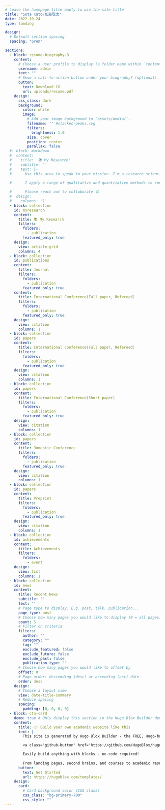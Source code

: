 ```yaml
---
# Leave the homepage title empty to use the site title
title: "Sota Kato/加藤聡太"
date: 2022-10-24
type: landing

design:
  # Default section spacing
  spacing: "6rem"

sections:
  - block: resume-biography-3
    content:
      # Choose a user profile to display (a folder name within `content/authors/`)
      username: admin
      text: ""
      # Show a call-to-action button under your biography? (optional)
      button:
        text: Download CV
        url: uploads/resume.pdf
    design:
      css_class: dark
      background:
        color: white
        image:
          # Add your image background to `assets/media/`.
          filename: '' #stacked-peaks.svg
          filters:
            brightness: 1.0
          size: cover
          position: center
          parallax: false
  #- block: markdown
  #  content:
  #    title: '📚 My Research'
  #    subtitle: ''
  #    text: |-
  #      Use this area to speak to your mission. I'm a research scientist in the Moonshot team at DeepMind. I blog about machine learning, deep learning, and moonshots.

  #      I apply a range of qualitative and quantitative methods to comprehensively investigate the role of science and technology in the economy.
        
  #      Please reach out to collaborate 😃
  #  design:
  #    columns: '1'
  - block: collection
    id: myresearch
    content:
      title: 📚 My Research
      filters:
        folders:
          - publication
        featured_only: true
    design:
      view: article-grid
      columns: 4
  - block: collection
    id: publications
    content:
      title: Journal
      filters:
        folders:
          - publication
        featured_only: true
    content:
      title: International Conference(Full paper, Refereed)
      filters:
        folders:
          - publication
        featured_only: true
    design:
      view: citation
      columns: 1
  - block: collection
    id: papers
    content:
      title: International Conference(Full paper, Refereed)
      filters:
        folders:
          - publication
        featured_only: true
    design:
      view: citation
      columns: 1
  - block: collection
    id: papers
    content:
      title: International Conference(Short paper)
      filters:
        folders:
          - publication
        featured_only: true
    design:
      view: citation
      columns: 1
  - block: collection
    id: papers
    content:
      title: Domestic Conference
      filters:
        folders:
          - publication
        featured_only: true
    design:
      view: citation
      columns: 1
  - block: collection
    id: papers
    content:
      title: Preprint
      filters:
        folders:
          - publication
        featured_only: true
    design:
      view: citation
      columns: 1
  - block: collection
    id: achievements
    content:
      title: Achievements
      filters:
        folders:
          - event
    design:
      view: list
      columns: 1
  - block: collection
    id: news
    content:
      title: Recent News
      subtitle: ''
      text: ''
      # Page type to display. E.g. post, talk, publication...
      page_type: post
      # Choose how many pages you would like to display (0 = all pages)
      count: 5
      # Filter on criteria
      filters:
        author: ""
        category: ""
        tag: ""
        exclude_featured: false
        exclude_future: false
        exclude_past: false
        publication_type: ""
      # Choose how many pages you would like to offset by
      offset: 0
      # Page order: descending (desc) or ascending (asc) date.
      order: desc
    design:
      # Choose a layout view
      view: date-title-summary
      # Reduce spacing
      spacing:
        padding: [0, 0, 0, 0]
  - block: cta-card
    demo: true # Only display this section in the Hugo Blox Builder demo site
    content:
      title: 👉 Build your own academic website like this
      text: |-
        This site is generated by Hugo Blox Builder - the FREE, Hugo-based open source website builder trusted by 250,000+ academics like you.

        <a class="github-button" href="https://github.com/HugoBlox/hugo-blox-builder" data-color-scheme="no-preference: light; light: light; dark: dark;" data-icon="octicon-star" data-size="large" data-show-count="true" aria-label="Star HugoBlox/hugo-blox-builder on GitHub">Star</a>

        Easily build anything with blocks - no-code required!
        
        From landing pages, second brains, and courses to academic resumés, conferences, and tech blogs.
      button:
        text: Get Started
        url: https://hugoblox.com/templates/
    design:
      card:
        # Card background color (CSS class)
        css_class: "bg-primary-700"
        css_style: ""
---
```

